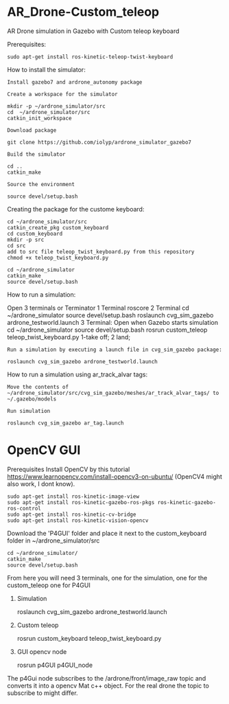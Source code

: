 # AR_Drone-Custom_teleop

AR Drone simulation in Gazebo with Custom teleop keyboard

Prerequisites:

    sudo apt-get install ros-kinetic-teleop-twist-keyboard

How to install the simulator:

    Install gazebo7 and ardrone_autonomy package

    Create a workspace for the simulator

    mkdir -p ~/ardrone_simulator/src
    cd  ~/ardrone_simulator/src
    catkin_init_workspace

    Download package

    git clone https://github.com/iolyp/ardrone_simulator_gazebo7

    Build the simulator

    cd ..
    catkin_make

    Source the environment

    source devel/setup.bash
    
Creating the package for the custome keyboard:
    
    cd ~/ardrone_simulator/src
    catkin_create_pkg custom_keyboard
    cd custom_keyboard
    mkdir -p src
    cd src
    add to src file teleop_twist_keyboard.py from this repository
    chmod +x teleop_twist_keyboard.py
    
    cd ~/ardrone_simulator
    catkin_make
    source devel/setup.bash
    

How to run a simulation:

Open 3 terminals or Terminator
1 Terminal roscore
2 Terminal cd ~/ardrone_simulator
           source devel/setup.bash
           roslaunch cvg_sim_gazebo ardrone_testworld.launch
3 Terminal: Open when Gazebo starts simulation
           cd ~/ardrone_simulator
           source devel/setup.bash
           rosrun custom_teleop teleop_twist_keyboard.py
           1-take off; 2 land;
           

    Run a simulation by executing a launch file in cvg_sim_gazebo package:

    roslaunch cvg_sim_gazebo ardrone_testworld.launch

How to run a simulation using ar_track_alvar tags:

    Move the contents of ~/ardrone_simulator/src/cvg_sim_gazebo/meshes/ar_track_alvar_tags/ to ~/.gazebo/models

    Run simulation

    roslaunch cvg_sim_gazebo ar_tag.launch



# OpenCV GUI

Prerequisites
    Install OpenCV by this tutorial https://www.learnopencv.com/install-opencv3-on-ubuntu/ (OpenCV4 might also work, I dont know).

    sudo apt-get install ros-kinetic-image-view
    sudo apt-get install ros-kinetic-gazebo-ros-pkgs ros-kinetic-gazebo-ros-control
    sudo apt-get install ros-kinetic-cv-bridge
    sudo apt-get install ros-kinetic-vision-opencv

Download the 'P4GUI' folder and place it next to the custom_keyboard folder in ~/ardrone_simulator/src

    cd ~/ardrone_simulator/
    catkin_make
    source devel/setup.bash
    
From here you will need 3 terminals, one for the simulation, one for the custom_teleop one for P4GUI

1. Simulation

    roslaunch cvg_sim_gazebo ardrone_testworld.launch
    
2. Custom teleop

    rosrun custom_keyboard teleop_twist_keyboard.py 
    
3. GUI opencv node

    rosrun p4GUI p4GUI_node

The p4Gui node subscribes to the /ardrone/front/image_raw topic and converts it into a opencv Mat c++ object. For the real drone the topic to subscribe to might differ.
